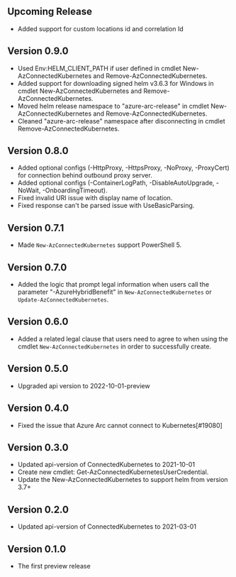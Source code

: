 <!--
    Please leave this section at the top of the change log.

    Changes for the upcoming release should go under the section titled "Upcoming Release", and should adhere to the following format:

    ## Upcoming Release
    * Overview of change #1
        - Additional information about change #1
    * Overview of change #2
        - Additional information about change #2
        - Additional information about change #2
    * Overview of change #3
    * Overview of change #4
        - Additional information about change #4

    ## YYYY.MM.DD - Version X.Y.Z (Previous Release)
    * Overview of change #1
        - Additional information about change #1
-->
## Upcoming Release
* Added support for custom locations id and correlation Id
## Version 0.9.0
* Used Env:HELM_CLIENT_PATH if user defined in cmdlet New-AzConnectedKubernetes and Remove-AzConnectedKubernetes.
* Added support for downloading signed helm v3.6.3 for Windows in cmdlet New-AzConnectedKubernetes and Remove-AzConnectedKubernetes.
* Moved helm release namespace to "azure-arc-release" in cmdlet New-AzConnectedKubernetes and Remove-AzConnectedKubernetes.
* Cleaned "azure-arc-release" namespace after disconnecting in cmdlet Remove-AzConnectedKubernetes.

## Version 0.8.0
* Added optional configs (-HttpProxy, -HttpsProxy, -NoProxy, -ProxyCert) for connection behind outbound proxy server.
* Added optional configs (-ContainerLogPath, -DisableAutoUpgrade, -NoWait, -OnboardingTimeout).
* Fixed invalid URI issue with display name of location.
* Fixed response can't be parsed issue with UseBasicParsing.

## Version 0.7.1
* Made `New-AzConnectedKubernetes` support PowerShell 5.

## Version 0.7.0
* Added the logic that prompt legal information when users call the parameter "-AzureHybridBenefit" in `New-AzConnectedKubernetes` or `Update-AzConnectedKubernetes`.

## Version 0.6.0
* Added a related legal clause that users need to agree to when using the cmdlet `New-AzConnectedKubernetes` in order to successfully create.

## Version 0.5.0
* Upgraded api version to 2022-10-01-preview

## Version 0.4.0
* Fixed the issue that Azure Arc cannot connect to Kubernetes[#19080]

## Version 0.3.0
* Updated api-version of ConnectedKubernetes to 2021-10-01
* Create new cmdlet: Get-AzConnectedKubernetesUserCredential.
* Update the New-AzConnectedKubernetes to support helm from version 3.7+

## Version 0.2.0
* Updated api-version of ConnectedKubernetes to 2021-03-01

## Version 0.1.0
* The first preview release

